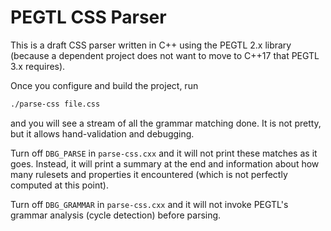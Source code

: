# PEGTL CSS Parser

This is a draft CSS parser written in C++ using the PEGTL 2.x library
(because a dependent project does not want to move to C++17 that
PEGTL 3.x requires).

Once you configure and build the project, run
```sh
./parse-css file.css
```
and you will see a stream of all the grammar matching done.
It is not pretty, but it allows hand-validation and debugging.

Turn off `DBG_PARSE` in `parse-css.cxx` and it will not
print these matches as it goes.
Instead, it will print a summary at the end and information
about how many rulesets and properties it encountered (which
is not perfectly computed at this point).

Turn off `DBG_GRAMMAR` in `parse-css.cxx` and it will not
invoke PEGTL's grammar analysis (cycle detection) before
parsing.
